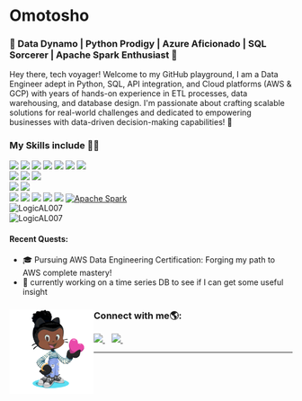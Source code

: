 # Omotosho

### 🌟 Data Dynamo | Python Prodigy | Azure Aficionado | SQL Sorcerer | Apache Spark Enthusiast 🌟

Hey there, tech voyager! Welcome to my GitHub playground, I am a Data Engineer adept in Python, SQL, API integration, and Cloud platforms (AWS & GCP) with years of hands-on experience in ETL processes, data warehousing, and database design. I'm passionate about crafting scalable solutions for real-world challenges and dedicated to empowering businesses with data-driven decision-making capabilities! 🚀

<h3>My Skills include 👨‍💻</h3>
<div>
    <img src="https://img.shields.io/badge/python-%2314354C.svg?style=for-the-badge&logo=python&logoColor=white">
    <img src="https://img.shields.io/badge/MySQL-00000F?style=for-the-badge&logo=mysql&logoColor=white">
    <img src="https://img.shields.io/badge/postgres-%23316192.svg?style=for-the-badge&logo=postgresql&logoColor=white">
    <img src="https://img.shields.io/badge/scikit--learn-%23F7931E.svg?style=for-the-badge&logo=scikit-learn&logoColor=white">
    <img src="https://img.shields.io/badge/pandas-%23150458.svg?style=for-the-badge&logo=pandas&logoColor=white">
    <img src="https://img.shields.io/badge/numpy-%23013243.svg?style=for-the-badge&logo=numpy&logoColor=white">
    <img src="https://img.shields.io/badge/TensorFlow-%23FF6F00.svg?style=for-the-badge&logo=TensorFlow&logoColor=white"><br>
    <img src="https://img.shields.io/badge/docker-%230db7ed.svg?style=for-the-badge&logo=docker&logoColor=white">
    <img src="https://img.shields.io/badge/git-%23F05033.svg?style=for-the-badge&logo=git&logoColor=white">
    <img src="https://img.shields.io/badge/github-%23121011.svg?style=for-the-badge&logo=github&logoColor=white"><br>
    <img src="https://img.shields.io/badge/Django-092E20?style=for-the-badge&logo=django&logoColor=white">
    <img src="https://img.shields.io/badge/Flask-000000?style=for-the-badge&logo=flask&logoColor=white"><br>
    <img src="https://img.shields.io/badge/Amazon_AWS-232F3E?style=for-the-badge&logo=amazon-aws&logoColor=white">
    <img src="https://img.shields.io/badge/Google_Cloud-4285F4?style=for-the-badge&logo=google-cloud&logoColor=white">
    <img src="https://img.shields.io/badge/Linux_Bash_Scripting-FCC624?style=for-the-badge&logo=linux&logoColor=black">
    <img src="https://img.shields.io/badge/Apache%20Airflow-017CEE?style=for-the-badge&logo=Apache%20Airflow&logoColor=white">
    <img src="https://img.shields.io/badge/terraform-%235835CC.svg?style=for-the-badge&logo=terraform&logoColor=white">
    <a href='https://github.com/shivamkapasia0' target="_blank"><img alt='Apache Spark' src='https://img.shields.io/badge/Apache_Spark-100000?style=for-the-badge&logo=Apache Spark&logoColor=D70909&labelColor=EAE7E7&color=8E8EDA'/></a>
    

</div>


<div >
    <img align="left" src="https://github-readme-stats.vercel.app/api?username=LogicAL007&count_private=true&show_icons=true&theme=radical"  width="400px" alt="LogicAL007">
    &nbsp;&nbsp;
    &nbsp;&nbsp;
    <img align="center" src="https://github-readme-stats.vercel.app/api/top-langs/?username=LogicAL007&layout=compact&theme=radical"  width="350px" alt="LogicAL007">
</div>

#### Recent Quests:
- 🎓 Pursuing AWS Data Engineering Certification: Forging my path to AWS complete mastery!
- 🚗 currently working on a time series DB to see if I can get some useful insight

### Connect with me🌎: <a href=""><img align="left" width="150" height="150" src="https://github.com/fortune-uwha/fortune-uwha/blob/main/Gif/Fortune-octocat-rotating.gif?raw=true"></a> 

<div>
    <a href="https://www.linkedin.com/in/omotosho-ayomide-383356172/">
        <img src="https://user-images.githubusercontent.com/40443167/162639626-3d3ae8bd-e02e-4854-aeb0-b0ffa457184a.png" width="60px">
    </a>&nbsp;&nbsp;
    <a href="mailto: Ayomidemtsh@gmail.com">
        <img src="https://user-images.githubusercontent.com/40443167/162639747-6f6067e8-0fc0-480d-b820-58594dd93390.png" width="30px">
    </a>&nbsp;&nbsp;
</div>

<hr>
<br>



